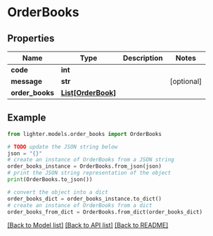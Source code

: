 # OrderBooks


## Properties

Name | Type | Description | Notes
------------ | ------------- | ------------- | -------------
**code** | **int** |  | 
**message** | **str** |  | [optional] 
**order_books** | [**List[OrderBook]**](OrderBook.md) |  | 

## Example

```python
from lighter.models.order_books import OrderBooks

# TODO update the JSON string below
json = "{}"
# create an instance of OrderBooks from a JSON string
order_books_instance = OrderBooks.from_json(json)
# print the JSON string representation of the object
print(OrderBooks.to_json())

# convert the object into a dict
order_books_dict = order_books_instance.to_dict()
# create an instance of OrderBooks from a dict
order_books_from_dict = OrderBooks.from_dict(order_books_dict)
```
[[Back to Model list]](../README.md#documentation-for-models) [[Back to API list]](../README.md#documentation-for-api-endpoints) [[Back to README]](../README.md)


